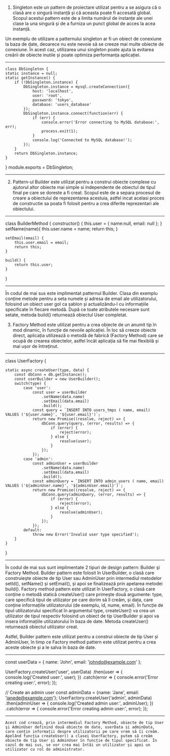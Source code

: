 1.  Singleton este un pattern de proiectare utilizat pentru a se asigura că o clasă are o singură instanță și că aceasta poate fi accesată global. Scopul acestui pattern este de a limita numărul de instanțe ale unei clase la una singură și de a furniza un punct global de acces la acea instanță.

Un exemplu de utilizare a patternului singleton ar fi un obiect de conexiune la baza de date, deoarece nu este nevoie să se creeze mai multe obiecte de conexiune. În acest caz, utilizarea unui singleton poate ajuta la evitarea creării de obiecte inutile și poate optimiza performanța aplicației.

**********************

    class DbSingleton {
    static instance = null;
    static getInstance() {
        if (!DbSingleton.instance) {
            DbSingleton.instance = mysql.createConnection({
                host: 'localhost',
                user: 'root',
                password: 'tokyo',
                database: 'users_database'
            });
            DbSingleton.instance.connect(function(err) {
                if (err) {
                    console.error('Error connecting to MySQL database:', err);
                    process.exit(1);
                }
                console.log('Connected to MySQL database!');
            });
        }
        return DbSingleton.instance;
    }
}
	module.exports = DbSingleton;



**********************

2.  Pattern-ul Builder este utilizat pentru a construi obiecte complexe cu ajutorul altor obiecte mai simple si independente de obiectul de tipul final pe care se doreste a fi creat. Scopul este de a separa procesul de creare a obiectului de reprezentarea acestuia, astfel incat acelasi proces de constructie sa poata fi folosit pentru a crea diferite reprezentari ale obiectului.

**********************

class BuilderMethod {
    constructor() {
        this.user = {
            name:null,
            email: null
        };
    }
    setName(name){
        this.user.name = name;
        return this;
    }

    setEmail(email) {
        this.user.email = email;
        return this;
    }

    build() {
        return this.user;
    }
}

**********************

În codul de mai sus este implimentat patternul Builder. Clasa din exemplu conține metode pentru a seta numele și adresa de email ale utilizatorului, folosind un obiect user gol ca șablon și actualizându-l cu informațiile specificate în fiecare metodă. După ce toate atributele necesare sunt setate, metoda build() returnează obiectul User completat.


3.  Factory Method este utilizat pentru a crea obiecte de un anumit tip în mod dinamic, în funcție de nevoile aplicației. În loc să creeze obiecte direct, aplicația utilizează o metodă de fabrică (Factory Method) care se ocupă de crearea obiectelor, astfel încât aplicația să fie mai flexibilă și mai ușor de întreținut.

**********************

class UserFactory {

    static async createUser(type, data) {
        const dbConn = db.getInstance();
        const userBuilder = new UserBuilder();
        switch(type) {
            case 'user':
                const user = userBuilder
                    .setName(data.name)
                    .setEmail(data.email)
                    .build();
                const query = `INSERT INTO users_tmps ( name, email) VALUES ('${user.name}', '${user.email}')`;
                return new Promise((resolve, reject) => {
                    dbConn.query(query, (error, results) => {
                        if (error) {
                            reject(error);
                        } else {
                            resolve(user);
                        }
                    });
                });
            case 'admin':
                const adminUser = userBuilder
                    .setName(data.name)
                    .setEmail(data.email)
                    .build();
                const adminQuery = `INSERT INTO admin_users ( name, email) VALUES ('${adminUser.name}', '${adminUser.email}')`;
                return new Promise((resolve, reject) => {
                    dbConn.query(adminQuery, (error, results) => {
                        if (error) {
                            reject(error);
                        } else {
                            resolve(adminUser);
                        }
                    });
                });
            default:
                throw new Error('Invalid user type specified');
        }
    }
}

**********************


În codul de mai sus sunt implimentate 2 tipuri de design pattern: Builder şi Factory Method.
Builder pattern este folosit în UserBuilder, o clasă care construiește obiecte de tip User sau AdminUser prin intermediul metodelor setId(), setName() și setEmail(), și apoi se finalizează prin apelarea metodei build().
Factory method pattern este utilizat în UserFactory, o clasă care conține o metodă statică createUser() care primește două argumente: type, care specifică tipul de utilizator pe care dorim să îl creăm, și data, care conține informațiile utilizatorului (de exemplu, id, nume, email). În funcție de tipul utilizatorului specificat în argumentul type, createUser() va crea un utilizator de tipul respectiv folosind un obiect de tip UserBuilder și apoi va insera informațiile utilizatorului în baza de date. Metoda createUser() returnează obiectul utilizator creat.


Astfel, Builder pattern este utilizat pentru a construi obiecte de tip User și AdminUser, în timp ce Factory method pattern este utilizat pentru a crea aceste obiecte și a le salva în baza de date. 
 
 **********************

const userData = { name: 'John', email: 'johndo@example.com' };

UserFactory.createUser('user', userData)
    .then(user => {
        console.log('Created user:', user);
    })
    .catch(error => {
        console.error('Error creating user:', error);
    });

// Create an admin user
const adminData = {name: 'Jane', email: 'janede@example.com'};
UserFactory.createUser('admin', adminData)
    .then(adminUser => {
        console.log('Created admin user:', adminUser);
    })
    .catch(error => {
        console.error('Error creating admin user:', error);
    });
    
**********************

	Acest cod crează, prin intermediul Factory Method, obiecte de tip User şi AdminUser definind două obiecte de date, userData și adminData, care conțin informații despre utilizatorii pe care vrem să îi creăm.
	Apelând funcția createUser() a clasei UserFactory, putem să creăm obiecte de tip User și AdminUser în funcție de tipul specificat. În cazul de mai sus, se vor crea mai întâi un utilizator și apoi un utilizator cu rol de administrator. 

